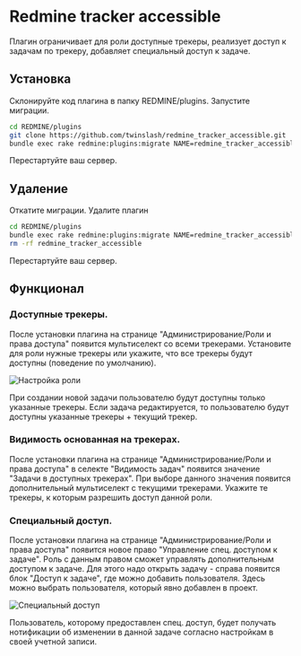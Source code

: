 # Redmine tracker accessible

Плагин ограничивает для роли доступные трекеры, реализует доступ к задачам по трекеру, добавляет специальный доступ к задаче.


## Установка

Склонируйте код плагина в папку REDMINE/plugins. Запустите миграции.

```bash
cd REDMINE/plugins
git clone https://github.com/twinslash/redmine_tracker_accessible.git
bundle exec rake redmine:plugins:migrate NAME=redmine_tracker_accessible
```
Перестартуйте ваш сервер.


## Удаление

Откатите миграции. Удалите плагин
```bash
cd REDMINE/plugins
bundle exec rake redmine:plugins:migrate NAME=redmine_tracker_accessible VERSION=0
rm -rf redmine_tracker_accessible
```
Перестартуйте ваш сервер.


## Функционал

### Доступные трекеры.
После установки плагина на странице "Администрирование/Роли и права доступа" появится мультиселект со всеми трекерами. Установите для роли нужные трекеры или укажите, что все трекеры будут доступны (поведение по умолчанию).

![Настройка роли](https://raw.github.com/twinslash/redmine_tracker_accessible/master/images/role_settings_ru.png)

При создании новой задачи пользователю будут доступны только указанные трекеры. Если задача редактируется, то пользователю будут доступны указанные трекеры + текущий трекер.

### Видимость основанная на трекерах.
После установки плагина на странице "Администрирование/Роли и права доступа" в селекте "Видимость задач" появится значение "Задачи в доступных трекерах". При выборе данного значения появится дополнительный мультиселект с текущими трекерами. Укажите те трекеры, к которым разрешить доступ данной роли.

### Специальный доступ.
После установки плагина на странице "Администрирование/Роли и права доступа" появится новое право "Управление спец. доступом к задаче". Роль с данным правом сможет управлять дополнительным доступом к задаче. Для этого надо открыть задачу - справа появится блок "Доступ к задаче", где можно добавить пользователя. Здесь можно выбрать пользователя, который явно добавлен в проект.

![Специальный доступ](https://raw.github.com/twinslash/redmine_tracker_accessible/master/images/extra_access_ru.png)

Пользователь, которому предоставлен спец. доступ, будет получать нотификации об изменении в данной задаче согласно настройкам в своей учетной записи.
